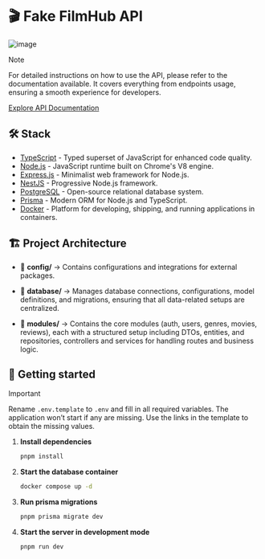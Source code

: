 # 🎬 Fake FilmHub API

![image](https://github.com/user-attachments/assets/dd44d585-3a59-44a4-b55f-7497a9f6e9fe)

> [!NOTE]
> For detailed instructions on how to use the API, please refer to the documentation available. It covers everything from endpoints usage, ensuring a smooth experience for developers.
>
> [Explore API Documentation](https://filmhub-api-docs.vercel.app)

## 🛠️ Stack

- [TypeScript](https://www.typescriptlang.org/) - Typed superset of JavaScript for enhanced code quality.
- [Node.js](https://nodejs.org/) - JavaScript runtime built on Chrome's V8 engine.
- [Express.js](https://expressjs.com/) - Minimalist web framework for Node.js.
- [NestJS](https://nestjs.com/) - Progressive Node.js framework.
- [PostgreSQL](https://www.postgresql.org/) - Open-source relational database system.
- [Prisma](https://www.prisma.io/docs) - Modern ORM for Node.js and TypeScript.
- [Docker](https://www.docker.com/) - Platform for developing, shipping, and running applications in containers.

## 🏗️ Project Architecture

- 📂 **config/** → Contains configurations and integrations for external packages.

- 📂 **database/** → Manages database connections, configurations, model definitions, and migrations, ensuring that all data-related setups are centralized.

- 📂 **modules/** → Contains the core modules (auth, users, genres, movies, reviews), each with a structured setup including DTOs, entities, and repositories, controllers and services for handling routes and business logic.

## 🚀 Getting started

> [!IMPORTANT]
> Rename `.env.template` to `.env` and fill in all required variables. The application won’t start if any are missing. Use the links in the template to obtain the missing values.

1. **Install dependencies**

   ```bash
   pnpm install
   ```

2. **Start the database container**

   ```bash
   docker compose up -d
   ```

3. **Run prisma migrations**

   ```bash
   pnpm prisma migrate dev
   ```

4. **Start the server in development mode**

   ```bash
   pnpm run dev
   ```
